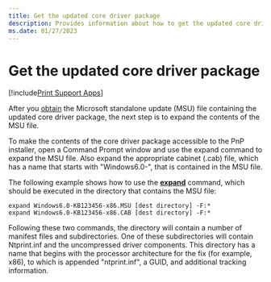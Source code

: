 ```yaml
---
title: Get the updated core driver package
description: Provides information about how to get the updated core driver package.
ms.date: 01/27/2023
---
```


# Get the updated core driver package

[!include[Print Support Apps](../includes/print-support-apps.md)]

After you [obtain](constructing-a-package-aware-driver-with-updated-core-drivers.md) the Microsoft standalone update (MSU) file containing the updated core driver package, the next step is to expand the contents of the MSU file.

To make the contents of the core driver package accessible to the PnP installer, open a Command Prompt window and use the expand command to expand the MSU file. Also expand the appropriate cabinet (.cab) file, which has a name that starts with "Windows6.0-", that is contained in the MSU file.

The following example shows how to use the [**expand**](/previous-versions/windows/it-pro/windows-xp/bb490903(v=technet.10)) command, which should be executed in the directory that contains the MSU file:

```console
expand Windows6.0-KB123456-x86.MSU [dest directory] -F:*
expand Windows6.0-KB123456-x86.CAB [dest directory] -F:*
```

Following these two commands, the directory will contain a number of manifest files and subdirectories. One of these subdirectories will contain Ntprint.inf and the uncompressed driver components. This directory has a name that begins with the processor architecture for the fix (for example, x86), to which is appended "ntprint.inf", a GUID, and additional tracking information.

